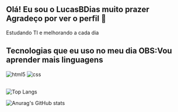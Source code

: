 ## Olá! Eu sou o LucasBDias muito prazer<br/> Agradeço por ver o perfil 🫡<br/>

Estudando TI e melhorando a cada dia<br>

## Tecnologias que eu uso no meu dia OBS:Vou aprender mais linguagens

<div style="display: inline_block">
  <img align="center" alt="html5" src="https://img.shields.io/badge/HTML5-E34F26?style=for-the-badge&logo=html5&logoColor=white" />
  <img align="center" alt="css" src="https://img.shields.io/badge/CSS3-1572B6?style=for-the-badge&logo=css3&logoColor=white" />
  
</div><br>

![Top Langs](https://github-readme-stats.vercel.app/api/top-langs/?username=LucasBeghettoDias&layout=compact)

![Anurag's GitHub stats](https://github-readme-stats.vercel.app/api?username=LucasBeghettoDias&show_icons=true&theme=radical)
